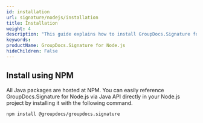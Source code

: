 ```yaml
---
id: installation
url: signature/nodejs/installation
title: Installation
weight: 4
description: "This guide explains how to install GroupDocs.Signature for Node.js to your environment"
keywords: 
productName: GroupDocs.Signature for Node.js
hideChildren: False
---
```

## Install using NPM

All Java packages are hosted at NPM. You can easily reference GroupDocs.Signature for Node.js via Java API directly in your Node.js project by installing it with the following command.

```xml
npm install @groupdocs/groupdocs.signature
```




